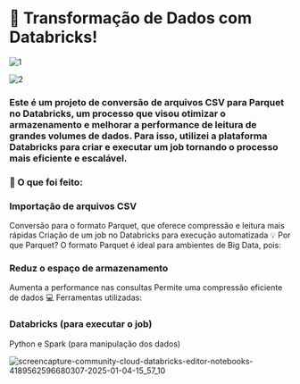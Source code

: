 # 🚀 Transformação de Dados com Databricks!
![1](https://github.com/user-attachments/assets/06e48b13-f11a-455e-9ae8-0db518b474ca)

![2](https://github.com/user-attachments/assets/eb464b8e-f1be-4e8b-af0c-2001a2336984)


### Este é  um projeto de conversão de arquivos CSV para Parquet no Databricks, um processo que visou otimizar o armazenamento e melhorar a performance de leitura de grandes volumes de dados. Para isso, utilizei a plataforma Databricks para criar e executar um job tornando o processo mais eficiente e escalável.

### 🔧 O que foi feito:

### Importação de arquivos CSV
Conversão para o formato Parquet, que oferece compressão e leitura mais rápidas
Criação de um job no Databricks para execução automatizada
💡 Por que Parquet? O formato Parquet é ideal para ambientes de Big Data, pois:

### Reduz o espaço de armazenamento
Aumenta a performance nas consultas
Permite uma compressão eficiente de dados
💻 Ferramentas utilizadas:

### Databricks (para executar o job)
Python e Spark (para manipulação dos dados)

![screencapture-community-cloud-databricks-editor-notebooks-4189562596680307-2025-01-04-15_57_10](https://github.com/user-attachments/assets/8fb7c634-c986-4424-8318-8aa191b56278)
